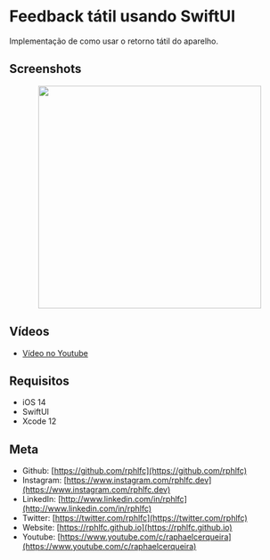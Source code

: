 # Feedback tátil usando SwiftUI
Implementação de como usar o retorno tátil do aparelho. 

## Screenshots
<p align="center">
    <img src="https://user-images.githubusercontent.com/16376748/122835994-c2980680-d2c7-11eb-9c67-4cb7edc73851.png" width="400">    
</p>

## Vídeos
- [Vídeo no Youtube](https://youtu.be/R4dkFuDSTlM)

## Requisitos
- iOS 14
- SwiftUI
- Xcode 12

## Meta
- Github: [https://github.com/rphlfc](https://github.com/rphlfc)
- Instagram: [https://www.instagram.com/rphlfc.dev](https://www.instagram.com/rphlfc.dev)
- LinkedIn: [http://www.linkedin.com/in/rphlfc](http://www.linkedin.com/in/rphlfc)
- Twitter: [https://twitter.com/rphlfc](https://twitter.com/rphlfc)
- Website: [https://rphlfc.github.io](https://rphlfc.github.io)
- Youtube: [https://www.youtube.com/c/raphaelcerqueira](https://www.youtube.com/c/raphaelcerqueira)
